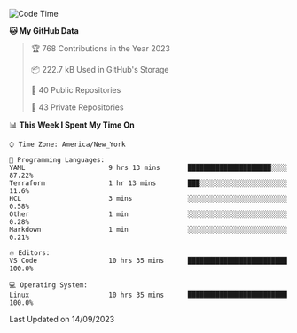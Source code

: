 <!--START_SECTION:waka-->
![Code Time](http://img.shields.io/badge/Code%20Time-213%20hrs%2059%20mins-blue)

**🐱 My GitHub Data** 

> 🏆 768 Contributions in the Year 2023
 > 
> 📦 222.7 kB Used in GitHub's Storage 
 > 
> 📜 40 Public Repositories 
 > 
> 🔑 43 Private Repositories  
 > 
📊 **This Week I Spent My Time On** 

```text
⌚︎ Time Zone: America/New_York

💬 Programming Languages: 
YAML                     9 hrs 13 mins       █████████████████████░░░░   87.22% 
Terraform                1 hr 13 mins        ███░░░░░░░░░░░░░░░░░░░░░░   11.6% 
HCL                      3 mins              ░░░░░░░░░░░░░░░░░░░░░░░░░   0.58% 
Other                    1 min               ░░░░░░░░░░░░░░░░░░░░░░░░░   0.28% 
Markdown                 1 min               ░░░░░░░░░░░░░░░░░░░░░░░░░   0.21%

🔥 Editors: 
VS Code                  10 hrs 35 mins      █████████████████████████   100.0%

💻 Operating System: 
Linux                    10 hrs 35 mins      █████████████████████████   100.0%

```


 Last Updated on 14/09/2023
<!--END_SECTION:waka-->